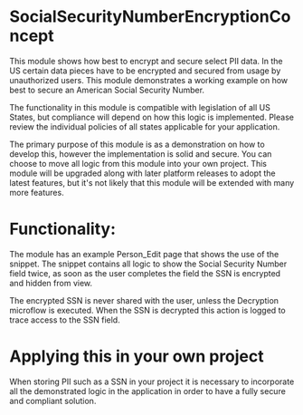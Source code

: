 # SocialSecurityNumberEncryptionConcept

This module shows how best to encrypt and secure select PII data. In the US certain data pieces have to be encrypted and secured from usage by unauthorized users. This module demonstrates a working example on how best to secure an American Social Security Number. 

The functionality in this module is compatible with legislation of all US States, but compliance will depend on how this logic is implemented. Please review the individual policies of all states applicable for your application.


The primary purpose of this module is as a demonstration on how to develop this, however the implementation is solid and secure. You can choose to move all logic from this module into your own project. This module will be upgraded along with later platform releases to adopt the latest features, but it's not likely that this module will be extended with many more features.

# Functionality:
The module has an example Person_Edit page that shows the use of the snippet. 
The snippet contains all logic to show the Social Security Number field twice, as soon as the user completes the field the SSN is encrypted and hidden from view.

The encrypted SSN is never shared with the user, unless the Decryption microflow is executed. When the SSN is decrypted this action is logged to trace access to the SSN field. 

# Applying this in your own project
When storing PII such as a SSN in your project it is necessary to incorporate all the demonstrated logic in the application in order to have a fully secure and compliant solution. 
